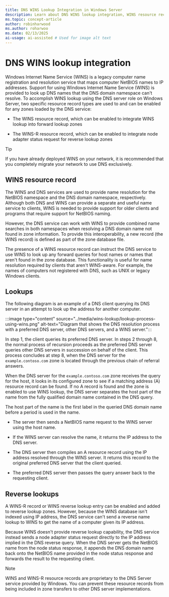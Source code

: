 ```yaml
---
title: DNS WINS Lookup Integration in Windows Server
description: Learn about DNS WINS lookup integration, WINS resource records, how WINS lookup works, and how WINS reverse lookup works in Windows Server.
ms.topic: concept-article
author: robinharwood
ms.author: roharwoo
ms.date: 02/13/2025
ai-usage: ai-assisted # Used for image alt text
---
```


# DNS WINS lookup integration

Windows Internet Name Service (WINS) is a legacy computer name registration and resolution service that maps computer NetBIOS names to IP addresses. Support for using Windows Internet Name Service (WINS) is provided to look up DNS names that the DNS domain namespace can't resolve. To accomplish WINS lookup using the DNS server role on Windows Server, two specific resource record types are used to and can be enabled for any zones loaded by the DNS service:

- The WINS resource record, which can be enabled to integrate WINS lookup into forward lookup zones

- The WINS-R resource record, which can be enabled to integrate node adapter status request for reverse lookup zones

> [!TIP]
> If you have already deployed WINS on your network, it is recommended that you completely migrate your network to use DNS exclusively.

## WINS resource record

The WINS and DNS services are used to provide name resolution for the NetBIOS namespace and the DNS domain namespace, respectively. Although both DNS and WINS can provide a separate and useful name service to clients, WINS is needed to provide support for older clients and programs that require support for NetBIOS naming.

However, the DNS service can work with WINS to provide combined name searches in both namespaces when resolving a DNS domain name not found in zone information. To provide this interoperability, a new record (the WINS record) is defined as part of the zone database file.

The presence of a WINS resource record can instruct the DNS service to use WINS to look up any forward queries for host names or names that aren't found in the zone database. This functionality is useful for name resolution required by clients that aren't WINS-aware. For example, the names of computers not registered with DNS, such as UNIX or legacy Windows clients.

## Lookups

The following diagram is an example of a DNS client querying its DNS server in an attempt to look up the address for another computer.

:::image type="content" source="../media/wins-lookup/lookup-process-using-wins.png" alt-text="Diagram that shows the DNS resolution process with a preferred DNS server, other DNS servers, and a WINS server.":::

In step 1, the client queries its preferred DNS server. In steps 2 through 8, the normal process of recursion proceeds as the preferred DNS server queries other DNS servers in succession on behalf of the client. This process concludes at step 8, when the DNS server for the `example.contoso.com` zone is located through the previous chain of referral answers.

When the DNS server for the `example.contoso.com` zone receives the query for the host, it looks in its configured zone to see if a matching address (A) resource record can be found. If no A record is found and the zone is enabled to use WINS lookup, the  DNS server separates the host part of the name from the fully qualified domain name contained in the DNS query.

The host part of the name is the first label in the queried DNS domain name before a period is used in the name.

- The server then sends a NetBIOS name request to the WINS server using the host name.

- If the WINS server can resolve the name, it returns the IP address to the DNS server.

- The DNS server then compiles an A resource record using the IP address resolved through the WINS server. It returns this record to the original preferred DNS server that the client queried.

- The preferred DNS server then passes the query answer back to the requesting client.

## Reverse lookups

A WINS-R record or WINS reverse lookup entry can be enabled and added to reverse lookup zones. However, because the WINS database isn't indexed using IP address, the DNS service can't send a reverse name lookup to WINS to get the name of a computer given its IP address.

Because WINS doesn't provide reverse lookup capability, the DNS service instead sends a node adapter status request directly to the IP address implied in the DNS reverse query. When the DNS server gets the NetBIOS name from the node status response, it appends the DNS domain name back onto the NetBIOS name provided in the node status response and forwards the result to the requesting client.

> [!NOTE]
> WINS and WINS-R resource records are proprietary to the DNS Server service provided by Windows. You can prevent these resource records from being included in zone transfers to other DNS server implementations.

